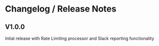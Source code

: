 # Changelog / Release Notes

## V1.0.0
Intial release with Rate Limiting processor and Slack reporting functionality
